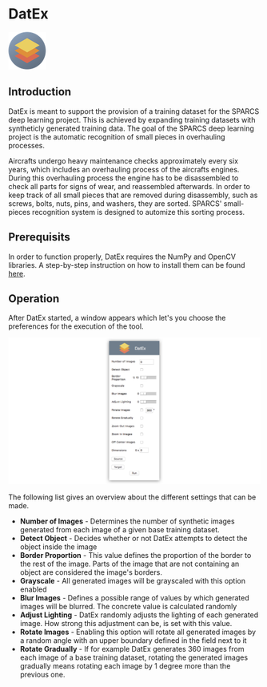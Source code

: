 # DatEx

![DatEx logo](./assets/logo.png)

## Introduction

DatEx is meant to support the provision of a training dataset for the SPARCS deep learning project. This is achieved by expanding training datasets with syntheticly generated training data. The goal of the SPARCS deep learning project is the automatic recognition of small pieces in overhauling processes.

Aircrafts undergo heavy maintenance checks approximately every six years, which includes an overhauling process of the aircrafts engines. During this overhauling process the engine has to be disassembled to check all parts for signs of wear, and reassembled afterwards. In order to keep track of all small pieces that are removed during disassembly, such as screws, bolts, nuts, pins, and washers, they are sorted. SPARCS' small-pieces recognition system is designed to automize this sorting process.

## Prerequisits

In order to function properly, DatEx requires the NumPy and OpenCV libraries. A step-by-step instruction on how to install them can be found [here](http://www.pyimagesearch.com/2015/06/29/install-opencv-3-0-and-python-3-4-on-osx/).

## Operation

After DatEx started, a window appears which let's you choose the preferences for the execution of the tool.

![Menu View](./assets/menu_view.png)

The following list gives an overview about the different settings that can be made.

- **Number of Images** - Determines the number of synthetic images generated from each image of a given base training dataset.
- **Detect Object** - Decides whether or not DatEx attempts to detect the object inside the image
- **Border Proportion** - This value defines the proportion of the border to the rest of the image. Parts of the image that are not containing an object are considered the image's borders.
- **Grayscale** - All generated images will be grayscaled with this option enabled
- **Blur Images** - Defines a possible range of values by which generated images will be blurred. The concrete value is calculated randomly
- **Adjust Lighting** - DatEx randomly adjusts the lighting of each generated image. How strong this adjustment can be, is set with this value.
- **Rotate Images** - Enabling this option will rotate all generated images by a random angle with an upper boundary defined in the field next to it
- **Rotate Gradually** - If for example DatEx generates 360 images from each image of a base training dataset, rotating the generated images gradually means rotating each image by 1 degree more than the previous one.



